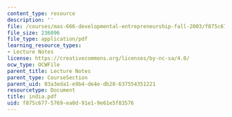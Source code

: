```yaml
---
content_type: resource
description: ''
file: /courses/mas-666-developmental-entrepreneurship-fall-2003/f875c6775769ea0d91e19e61e5f83576_india.pdf
file_size: 236096
file_type: application/pdf
learning_resource_types:
- Lecture Notes
license: https://creativecommons.org/licenses/by-nc-sa/4.0/
ocw_type: OCWFile
parent_title: Lecture Notes
parent_type: CourseSection
parent_uid: 03a3eda1-e9b4-de4e-db28-637554351221
resourcetype: Document
title: india.pdf
uid: f875c677-5769-ea0d-91e1-9e61e5f83576
---
```

